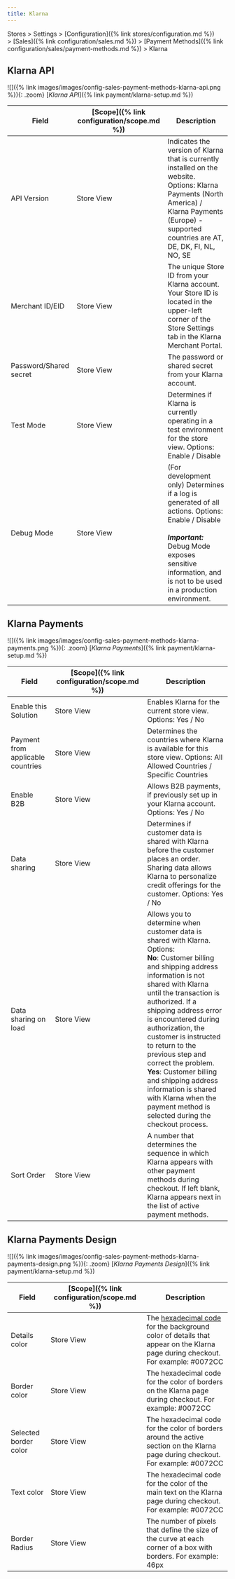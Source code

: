 ```yaml
---
title: Klarna
---
```


Stores > Settings > [Configuration]({% link stores/configuration.md %}) > [Sales]({% link configuration/sales.md %}) > [Payment Methods]({% link configuration/sales/payment-methods.md %}) > Klarna

## Klarna API

![]({% link images/images/config-sales-payment-methods-klarna-api.png %}){: .zoom}
[_Klarna API_]({% link payment/klarna-setup.md %})

|Field|[Scope]({% link configuration/scope.md %})|Description|
|--- |--- |--- |
|API Version|Store View|Indicates the version of Klarna that is currently installed on the website. Options: Klarna Payments (North America) / Klarna Payments (Europe) - supported countries are AT, DE, DK, FI, NL, NO, SE|
|Merchant ID/EID|Store View|The unique Store ID from your Klarna account. Your Store ID is located in the upper-left corner of the Store Settings tab in the Klarna Merchant Portal.|
|Password/Shared secret|Store View|The password or shared secret from your Klarna account.|
|Test Mode|Store View|Determines if Klarna is currently operating in a test environment for the store view. Options: Enable / Disable|
|Debug Mode|Store View|(For development only) Determines if a log is generated of all actions. Options: Enable / Disable <br/><br/>**_Important:_** Debug Mode exposes sensitive information, and is not to be used in a production environment.|

## Klarna Payments

![]({% link images/images/config-sales-payment-methods-klarna-payments.png %}){: .zoom}
[_Klarna Payments_]({% link payment/klarna-setup.md %})

|Field|[Scope]({% link configuration/scope.md %})|Description|
|--- |--- |--- |
|Enable this Solution|Store View|Enables Klarna for the current store view. Options: Yes / No|
|Payment from applicable countries|Store View|Determines the countries where Klarna is available for this store view. Options: All Allowed Countries / Specific Countries|
|Enable B2B|Store View|Allows B2B payments, if previously set up in your Klarna account. Options: Yes / No|
|Data sharing|Store View|Determines if customer data is shared with Klarna before the customer places an order. Sharing data allows Klarna to personalize credit offerings for the customer. Options: Yes / No|
|Data sharing on load|Store View|Allows you to determine when customer data is shared with Klarna. Options:<br />**No**: Customer billing and shipping address information is not shared with Klarna until the transaction is authorized. If a shipping address error is encountered during authorization, the customer is instructed to return to the previous step and correct the problem.<br />**Yes**: Customer billing and shipping address information is shared with Klarna when the payment method is selected during the checkout process.|
|Sort Order|Store View|A number that determines the sequence in which Klarna appears with other payment methods during checkout. If left blank, Klarna appears next in the list of active payment methods.|

## Klarna Payments Design

![]({% link images/images/config-sales-payment-methods-klarna-payments-design.png %}){: .zoom}
[_Klarna Payments Design_]({% link payment/klarna-setup.md %})

|Field|[Scope]({% link configuration/scope.md %})|Description|
|--- |--- |--- |
|Details color|Store View|The [hexadecimal code](https://www.w3schools.com/colors/colors_picker.asp) for the background color of details that appear on the Klarna page during checkout. For example: #0072CC|
|Border color|Store View|The hexadecimal code for the color of borders on the Klarna page during checkout. For example: #0072CC|
|Selected border color|Store View|The hexadecimal code for the color of borders around the active section on the Klarna page during checkout. For example: #0072CC|
|Text color|Store View|The hexadecimal code for the color of the main text on the Klarna page during checkout. For example: #0072CC|
|Border Radius|Store View|The number of pixels that define the size of the curve at each corner of a box with borders. For example: 46px|
